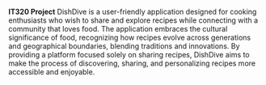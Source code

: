 **IT320 Project**
DishDive is a user-friendly application designed for cooking enthusiasts who wish to share and explore recipes while connecting with a community that loves food. The application embraces the cultural significance of food, recognizing how recipes evolve across generations and geographical boundaries, blending traditions and innovations. By providing a platform focused solely on sharing recipes, DishDive aims to make the process of discovering, sharing, and personalizing recipes more accessible and enjoyable.
